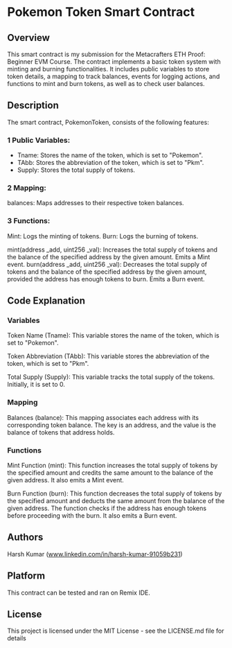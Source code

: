 # Pokemon Token Smart Contract

## Overview
This smart contract is my submission for the Metacrafters ETH Proof: Beginner EVM Course. The contract implements a basic token system with minting and burning functionalities. It includes public variables to store token details, a mapping to track balances, events for logging actions, and functions to mint and burn tokens, as well as to check user balances.
## Description

The smart contract, PokemonToken, consists of the following features:

### 1 Public Variables:

* Tname: Stores the name of the token, which is set to "Pokemon".
* TAbb: Stores the abbreviation of the token, which is set to "Pkm".
* Supply: Stores the total supply of tokens.
### 2 Mapping:

balances: Maps addresses to their respective token balances.
### 3 Functions:

Mint: Logs the minting of tokens.
Burn: Logs the burning of tokens.

mint(address _add, uint256 _val): Increases the total supply of tokens and the balance of the specified address by the given amount. Emits a Mint event.
burn(address _add, uint256 _val): Decreases the total supply of tokens and the balance of the specified address by the given amount, provided the address has enough tokens to burn. Emits a Burn event.
## Code Explanation

### Variables
Token Name (Tname): This variable stores the name of the token, which is set to "Pokemon".

Token Abbreviation (TAbb): This variable stores the abbreviation of the token, which is set to "Pkm".

Total Supply (Supply): This variable tracks the total supply of the tokens. Initially, it is set to 0.
### Mapping
Balances (balance): This mapping associates each address with its corresponding token balance. The key is an address, and the value is the balance of tokens that address holds.
### Functions
Mint Function (mint): This function increases the total supply of tokens by the specified amount and credits the same amount to the balance of the given address. It also emits a Mint event.

Burn Function (burn): This function decreases the total supply of tokens by the specified amount and deducts the same amount from the balance of the given address. The function checks if the address has enough tokens before proceeding with the burn. It also emits a Burn event.
## Authors

Harsh Kumar
(www.linkedin.com/in/harsh-kumar-91059b231)

## Platform
This contract can be tested and ran on Remix IDE.

## License

This project is licensed under the MIT License - see the LICENSE.md file for details
